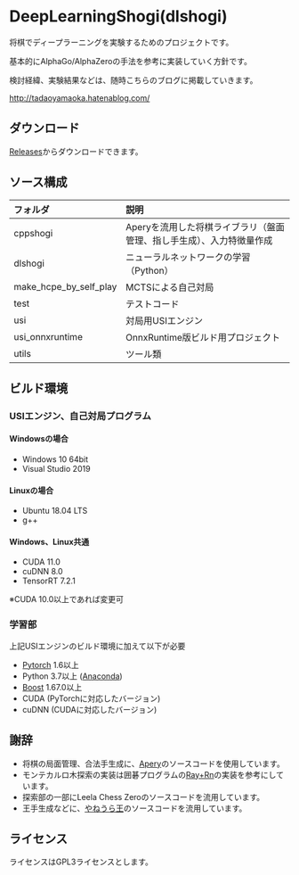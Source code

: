# DeepLearningShogi(dlshogi)

将棋でディープラーニングを実験するためのプロジェクトです。

基本的にAlphaGo/AlphaZeroの手法を参考に実装していく方針です。

検討経緯、実験結果などは、随時こちらのブログに掲載していきます。

http://tadaoyamaoka.hatenablog.com/

## ダウンロード
[Releases](https://github.com/TadaoYamaoka/DeepLearningShogi/releases)からダウンロードできます。

## ソース構成
|フォルダ|説明|
|:---|:---|
|cppshogi|Aperyを流用した将棋ライブラリ（盤面管理、指し手生成）、入力特徴量作成|
|dlshogi|ニューラルネットワークの学習（Python）|
|make_hcpe_by_self_play|MCTSによる自己対局|
|test|テストコード|
|usi|対局用USIエンジン|
|usi_onnxruntime|OnnxRuntime版ビルド用プロジェクト|
|utils|ツール類|

## ビルド環境
### USIエンジン、自己対局プログラム
#### Windowsの場合
* Windows 10 64bit
* Visual Studio 2019
#### Linuxの場合
* Ubuntu 18.04 LTS
* g++
#### Windows、Linux共通
* CUDA 11.0
* cuDNN 8.0
* TensorRT 7.2.1

※CUDA 10.0以上であれば変更可

### 学習部
上記USIエンジンのビルド環境に加えて以下が必要
* [Pytorch](https://pytorch.org/) 1.6以上
* Python 3.7以上 ([Anaconda](https://www.continuum.io/downloads))
* [Boost](http://www.boost.org/) 1.67.0以上
* CUDA (PyTorchに対応したバージョン)
* cuDNN (CUDAに対応したバージョン)

## 謝辞
* 将棋の局面管理、合法手生成に、[Apery](https://github.com/HiraokaTakuya/apery)のソースコードを使用しています。
* モンテカルロ木探索の実装は囲碁プログラムの[Ray+Rn](https://github.com/zakki/Ray)の実装を参考にしています。
* 探索部の一部にLeela Chess Zeroのソースコードを流用しています。
* 王手生成などに、[やねうら王](https://github.com/yaneurao/YaneuraOu)のソースコードを流用しています。

## ライセンス
ライセンスはGPL3ライセンスとします。